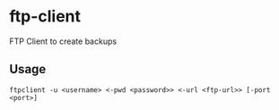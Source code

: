 # ftp-client

FTP Client to create backups

## Usage

`ftpclient -u <username> <-pwd <password>> <-url <ftp-url>> [-port <port>]`

